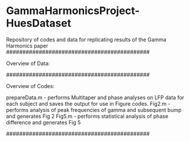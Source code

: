 # GammaHarmonicsProject-HuesDataset
 Repository of codes and data for replicating results of the Gamma Harmonics paper
############################################

Overview of Data:


############################################

Overview of Codes:

prepareData.m - performs Multitaper and phase analyses on LFP data for each subject and saves the output for use in Figure codes.
Fig2.m - performs analysis of peak frequencies of gamma and subsequent bump and generates Fig 2
Fig5.m - performs statistical analysis of phase difference and generates Fig 5

############################################